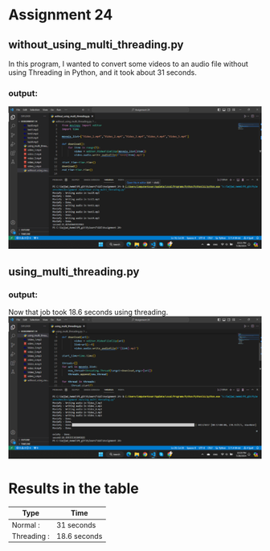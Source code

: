 # Assignment 24
## without_using_multi_threading.py
In this program, I wanted to convert some videos to an audio file without using Threading in Python, and it took about 31 seconds.
### output:
![](https://github.com/Moein-Moatali-2006/Pylearn7/blob/main/GUI/Assignment%2024/result/test.png)


## using_multi_threading.py
### output:
Now that job took 18.6 seconds using threading.
![](https://github.com/Moein-Moatali-2006/Pylearn7/blob/main/GUI/Assignment%2024/result/use_thread.png)


# Results in the table
|  Type |  Time |
|---|---|
|  Normal :| 31 seconds |
| Threading : | 18.6 seconds |
